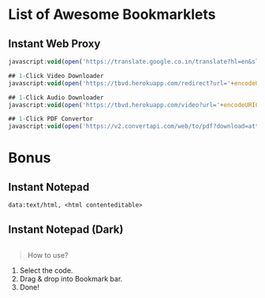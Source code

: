 # List of Awesome Bookmarklets

## Instant Web Proxy

```javascript
javascript:void(open('https://translate.google.co.in/translate?hl=en&sl=sq&tl=en&u='+location.href));
```

```javascript
## 1-Click Video Downloader
javascript:void(open('https://tbvd.herokuapp.com/redirect?url='+encodeURIComponent(location.href)));
```

```javascript
## 1-Click Audio Downloader
javascript:void(open('https://tbvd.herokuapp.com/video?url='+encodeURIComponent(location.href)+'&audio=on'));
```

```javascript
## 1-Click PDF Convertor
javascript:void(open('https://v2.convertapi.com/web/to/pdf?download=attachment&secret=5LIWRmsz4uKJCITZ&url='+encodeURIComponent(location.href)));
```

# Bonus
## Instant Notepad
```
data:text/html, <html contenteditable>
```

## Instant Notepad (Dark)
```

```

> How to use?
1. Select the code.
2. Drag & drop into Bookmark bar.
3. Done! 
